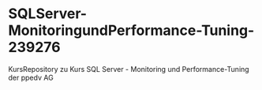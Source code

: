 # SQLServer-MonitoringundPerformance-Tuning-239276
KursRepository zu Kurs SQL Server - Monitoring und Performance-Tuning  der ppedv AG
